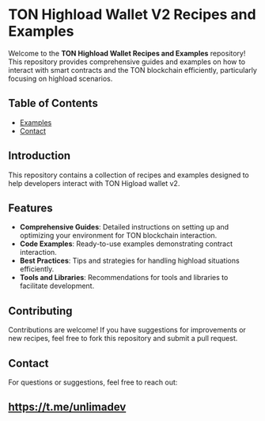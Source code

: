 # TON Highload Wallet V2 Recipes and Examples

Welcome to the **TON Highload Wallet Recipes and Examples** repository! This repository provides comprehensive guides and examples on how to interact with smart contracts and the TON blockchain efficiently, particularly focusing on highload scenarios.

## Table of Contents


- [Examples](https://github.com/unlimadev/TON-highload-wallet-v2/tree/main/examples)
- [Contact](https://unlima.com)

## Introduction

This repository contains a collection of recipes and examples designed to help developers interact with TON Higload wallet v2. 
## Features

- **Comprehensive Guides**: Detailed instructions on setting up and optimizing your environment for TON blockchain interaction.
- **Code Examples**: Ready-to-use examples demonstrating contract interaction.
- **Best Practices**: Tips and strategies for handling highload situations efficiently.
- **Tools and Libraries**: Recommendations for tools and libraries to facilitate development.

## Contributing

Contributions are welcome! If you have suggestions for improvements or new recipes, feel free to fork this repository and submit a pull request.

## Contact

For questions or suggestions, feel free to reach out:

https://t.me/unlimadev
---


